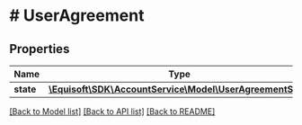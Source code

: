 # # UserAgreement

## Properties

Name | Type | Description | Notes
------------ | ------------- | ------------- | -------------
**state** | [**\Equisoft\SDK\AccountService\Model\UserAgreementState**](UserAgreementState.md) |  |

[[Back to Model list]](../../README.md#models) [[Back to API list]](../../README.md#endpoints) [[Back to README]](../../README.md)
